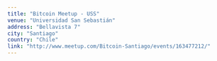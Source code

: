 ```yaml
---
title: "Bitcoin Meetup - USS"
venue: "Universidad San Sebastián"
address: "Bellavista 7"
city: "Santiago"
country: "Chile"
link: "http://www.meetup.com/Bitcoin-Santiago/events/163477212/"
---
```

